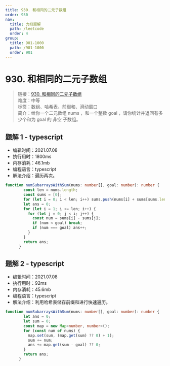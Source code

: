 ```yaml
---
title: 930. 和相同的二元子数组
order: 930
nav:
  title: 力扣题解
  path: /leetcode
  order: 4
group:
  title: 901-1000
  path: /901-1000
  order: 901
---
```


# 930. 和相同的二元子数组
    
> 链接：[930. 和相同的二元子数组](https://leetcode-cn.com/problems/binary-subarrays-with-sum/)  
> 难度：中等  
> 标签：数组、哈希表、前缀和、滑动窗口  
> 简介：给你一个二元数组 nums ，和一个整数 goal ，请你统计并返回有多少个和为 goal 的 非空 子数组。
      
## 题解 1 - typescript
- 编辑时间：2021.07.08
- 执行用时：1800ms
- 内存消耗：46.1mb
- 编程语言：typescript
- 解法介绍：遍历两次。
```typescript
function numSubarraysWithSum(nums: number[], goal: number): number {
        const len = nums.length;
        const sums = [0];
        for (let i = 0; i < len; i++) sums.push(nums[i] + sums[sums.length - 1]);
        let ans = 0;
        for (let i = 1; i <= len; i++) {
          for (let j = 0; j < i; j++) {
            const num = sums[i] - sums[j];
            if (num < goal) break;
            if (num === goal) ans++;
          }
        }
        return ans;
      }
```

## 题解 2 - typescript
- 编辑时间：2021.07.08
- 执行用时：92ms
- 内存消耗：45.6mb
- 编程语言：typescript
- 解法介绍：利用哈希表储存前缀和进行快速遍历。
```typescript
function numSubarraysWithSum(nums: number[], goal: number): number {
        let ans = 0;
        let sum = 0;
        const map = new Map<number, number>();
        for (const num of nums) {
          map.set(sum, (map.get(sum) ?? 0) + 1);
          sum += num;
          ans += map.get(sum - goal) ?? 0;
        }
        return ans;
      }
```

      